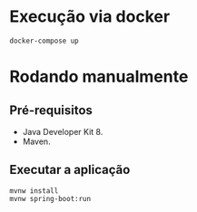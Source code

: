 # Execução via docker
```
docker-compose up
```

# Rodando manualmente

## Pré-requisitos
- Java Developer Kit 8.
- Maven.

## Executar a aplicação
```
mvnw install
mvnw spring-boot:run
```